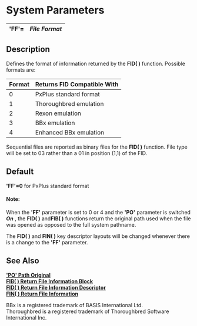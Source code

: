 # System Parameters

**'FF'=** |  **_File Format_**  
---|---  
  
##  Description

Defines the format of information returned by the **FID( )** function. Possible formats are:

**Format** |  **Returns FID Compatible With**  
---|---  
0 |  PxPlus standard format  
1 |  Thoroughbred emulation  
2 |  Rexon emulation  
3 |  BBx emulation  
4 |  Enhanced BBx emulation  
  
Sequential files are reported as binary files for the **FID( )** function. File type will be set to $03$ rather than a $01$ in position (1,1) of the FID.  
  
##  Default

**'FF'=0** for PxPlus standard format

#### **Note:**  
When the **'FF'** parameter is set to 0 or 4 and the **'PO'** parameter is switched **_On_** , the **FID( )** and**FIB( )** functions return the original path used when the file was opened as opposed to the full system pathname.

The **FID( )** and **FIN( )** key descriptor layouts will be changed whenever there is a change to the **'FF'** parameter.

##  See Also

[**'PO' Path Original**](po.md)  
[**FIB( ) Return File Information Block**](../functions/fib.md)  
[**FID( ) Return File Information Descriptor**](../functions/fid.md)  
[**FIN( ) Return File Information**](../functions/fin.md)

  
BBx is a registered trademark of BASIS International Ltd.  
Thoroughbred is a registered trademark of Thoroughbred Software International Inc.
